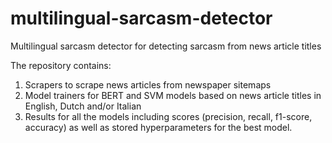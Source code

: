 # multilingual-sarcasm-detector
Multilingual sarcasm detector for detecting sarcasm from news article titles

The repository contains:

1) Scrapers to scrape news articles from newspaper sitemaps
2) Model trainers for BERT and SVM models based on news article titles in English, Dutch and/or Italian
3) Results for all the models including scores (precision, recall, f1-score, accuracy) as well as stored hyperparameters for the best model.
